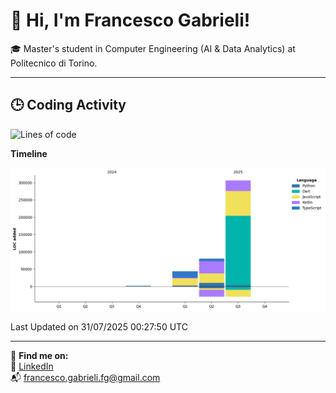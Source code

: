 # 👋 Hi, I'm Francesco Gabrieli!

🎓 Master's student in Computer Engineering (AI & Data Analytics) at Politecnico di Torino.  

---

## 🕒 Coding Activity

<!--START_SECTION:waka-->
![Lines of code](https://img.shields.io/badge/From%20Hello%20World%20I%27ve%20Written-429.4%20thousand%20lines%20of%20code-blue)

**Timeline**

![Lines of Code chart](https://raw.githubusercontent.com/francescogabrieli/francescogabrieli/main/assets/bar_graph.png)


 Last Updated on 31/07/2025 00:27:50 UTC
<!--END_SECTION:waka-->


---



🔗 **Find me on:**  
💼 [LinkedIn](https://www.linkedin.com/in/francesco-gabrieli)  
📬 francesco.gabrieli.fg@gmail.com  



